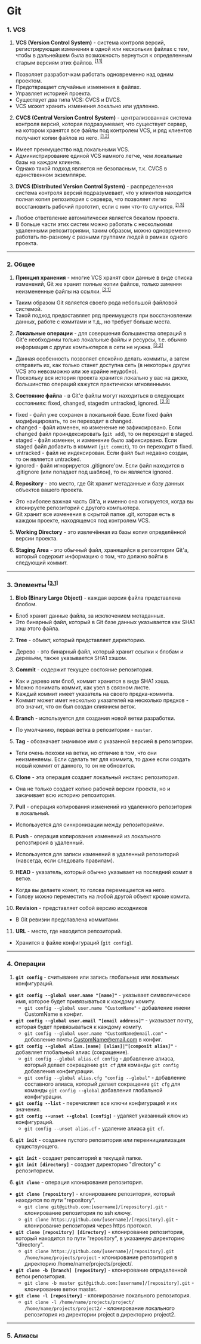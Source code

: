 # Git

### 1. VCS

1. **VCS (Version Control System)** - система контроля версий, регистрирующая изменения в одной или нескольких файлах с тем, чтобы в дальнейшем была возможность вернуться к определенным старым версиям этих файлов. <sup>[\[1.1\]][1.1]</sup>
  - Позволяет разработчкам работать одновременно над одним проектом.
  - Предотвращает случайные изменения в файлах.
  - Управляет историей проекта.
  - Существует два типа VCS: CVCS и DVCS.
  - VCS может хранить изменения локально или удаленно.

2. **CVCS (Central Version Control System)** - централизованная система контроля версий, которая подразумевает, что существует сервер, на котором хранятся все файлы под контролем VCS, и ряд клиентов получают копии файлов из него. <sup>[\[1.2\]][1.2]</sup>
  - Имеет преимущество над локальными VCS.
  - Администрирование единой VCS намного легче, чем локальные базы на каждом клиенте.
  - Однако такой подход является не безопасным, т.к. CVCS в единственном экземпляре.

3. **DVCS (Distributed Version Control System)** - распределенная система контроля версий подразумевает, что у клиентов находится полная копия репозитория с сервера, что позволяет легко восстановить рабочий прототип, если с ним что-то случится. <sup>[\[1.3\]][1.3]</sup>
  - Любое ответвление автоматически является бекапом проекта.
  - В больше части этих систем можно работать с несколькими удаленными репозиториями, таким образом, можно одновременно работать по-разному с разными группами людей в рамках одного проекта.

***

### 2. Общее

1. **Принцип хранения** - многие VCS хранят свои данные в виде списка изменений, Git же хранит полные копии файлов, только заменяя неизмененные файлы на ссылки. <sup>[\[2.1\]][2.1]</sup>
  - Таким образом Git является своего рода небольшой файловой системой.
  - Такой подход предоставляет ряд преимуществ при восстановлении данных, работе с комитами и т.д., но требует больше места.

2. **Локальные операции** - для совершения большинства операций в Git'е необходимы только локальные файлы и ресурсы, т.е. обычно информация с других компьютеров в сети не нужна. <sup>[\[2.2\]][2.2]</sup>
  - Данная особенность позволяет спокойно делать коммиты, а затем отправить их, как только станет доступна сеть (в некоторых других VCS это невозможно или же крайне неудобно).
  - Поскольку вся история проекта хранится локально у вас на диске, большинство операций кажутся практически мгновенными.

3. **Состояние файла** - в Git'е файлы могут находиться в следующих состояниях: fixed, changed, stagedm untracked, ignored. <sup>[\[2.3\]][2.3]</sup>
  - fixed - файл уже сохранен в локальной базе. Если fixed файл модифицировать, то он переходит в changed.
  - changed - файл изменен, но изменение не зафиксировано. Если changed файл проиндексировать (`git add`), то он переходит в staged.
  - staged - файл изменен, и изменение было зафиксирвано. Если staged файл добавить в коммит (`git commit`), то он переходит в fixed.
  - untracked - файл не индексирован. Если файл был недавно создан, то он является untracked.
  - ignored - файл игнорируется .gitignore'ом. Если файл находится в .gitignore (или попадает под шаблон), то он является ignored.
  
4. **Repository** - это место, где Git хранит метаданные и базу данных объектов вашего проекта.
  - Это наиболее важная часть Git'а, и именно она копируется, когда вы клонируете репозиторий с другого компьютера.
  - Git хранит все изменения в скрытой папке .git, которая есть в каждом проекте, находящемся под контролем VCS.

5. **Working Directory** - это извлечённая из базы копия определённой версии проекта.

6. **Staging Area** - это обычный файл, хранящийся в репозитории Git'а, который содержит информацию о том, что должно войти в следующий коммит.

***

### 3. Элементы <sup>[\[3.1\]][3.1]</sup>

1. **Blob (Binary Large Object)** - каждая версия файла представлена блобом.
  - Блоб хранит данные файла, за исключением метаданных.
  - Это бинарный файл, который в Git базе данных указывается как SHA1 хэш этого файла.

2. **Tree** - объект, который представляет директорию.
  - Дерево - это бинарный файл, который хранит ссылки к блобам и деревьям, также указывается SHA1 хэшом.

3. **Commit** - содержит текущее состояние репозитория.
  - Как и дерево или блоб, коммит хранится в виде SHA1 хэша.
  - Можно понимать коммит, как узел в связном листе.
  - Каждый коммит имеет указатель на своего предка-коммита.
  - Коммит может имет несколько указателей на несколько предков - это значит, что он был создан слиянием веток.

4. **Branch** - используется для создания новой ветки разработки.
  - По умолчанию, первая ветка в репозитории - `master`.

5. **Tag** - обозначает значимое имя с указанной версией в репозитории.
  - Теги очень похожи на ветки, но отличие в том, что они неизменяемы. Если сделать тег для коммита, то даже если создать новый коммит от данного, то он не обновится.

6. **Clone** - эта операция создает локальный инстанс репозитория.
  - Она не только создает копию рабочей версии проекта, но и закачивает всю историю репозитория.

7. **Pull** - операция копирования изменений из удаленного репозитория в локальный.
  - Используется для синхронизации между репозиториями.

8. **Push** - операция копирования изменений из локального репозтироия в удаленный.
  - Используется для записи изменений в удаленный репозиторий (навсегда, если следовать правилам).

9. **HEAD** - указатель, который обычно указывает на последний комит в ветке.
  - Когда вы делаете комит, то голова перемещается на него.
  - Голову можно переместить на любой другой объект кроме комита.

10. **Revision** - представляет собой версию исходников
   - В Git ревизии представлена коммитами.

11. **URL** - место, где находится репозиторий.
  - Хранится в файле конфигураций (`git config`).

***

### 4. Операции

1. **`git config`** - считывание или запись глобальных или локальных конфигураций.
  - **`git config --global user.name "[name]"`** - указывает символическое имя, которое будет привязываться к каждому комиту. 
    * `git config --global user.name "CustomName"` - добавление имени CustomName в конфиг.
  - **`git config --global user.email "[email address]"`** - указывает почту, которая будет привязываться к каждому комиту. 
    * `git config --global user.name "CustomName@email.com"` - добавление почты CustomName@email.com в конфиг.
  - **`git config --global alias.[name] [alias]|"[composit alias]"`** - добавляет глобальный алиас (сокращение). 
    * `git config --global alias.cf config` - добавление алиаса, который делает сокращение `git cf` для команды `git config` добавления конфигурации.
    * `git config --global alias.cfg "config --global"` - добавление составного алиаса, который делает сокращение `git cfg` для команды `git config --global` добавления глобальной конфигурации.
  - **`git config --list`** - перечисляет все ключи конфигураций и их значения.
  - **`git config --unset --global [config]`** - удаляет указанный ключ из конфигураций.
    * `git config --unset alias.cf` - удаление алиаса `git cf`.

6. **`git init`** - создание пустого репозитория или переинициализация существующего.
  - **`git init`** - создает репозиторий в текущей папке.
  - **`git init [directory]`** - создает директорию "directory" с репозиторием.

6. **`git clone`** - операция клонирования репозитория.
  - **`git clone [repository]`** - клонирование репозитория, который находится по пути "repository".
    * `git clone git@github.com:[username]/[repository].git` - клонирование репозитория по ssh ключу.
    * `git clone https://github.com/[username]/[repository].git` - клонирование репозитория через https протокол.
  - **`git clone [repository] [directory]`** - клонирование репозитория, который находится по пути "repository", в указанную директорию "directory".
    * `git clone https://github.com/[username]/[repository].git /home/name/projects/project` - клонирование репозитория в директорию /home/name/projects/project/.
  - **`git clone -b [branch] [repository]`** - клонирование определенной ветки репозитория.
    * `git clone -b master git@github.com:[username]/[repository].git` - клонирование ветки master.
  - **`git clone -l [repository]`** - клонирование локального репозитория.
    * `git clone -l /home/name/projects/project/ /home/name/projects/project2/` - клонирование локального репозитория из директории project в директорию project2.

***

### 5. Алиасы

[1.1]: https://git-scm.com/book/ru/v1/%D0%92%D0%B2%D0%B5%D0%B4%D0%B5%D0%BD%D0%B8%D0%B5-%D0%9E-%D0%BA%D0%BE%D0%BD%D1%82%D1%80%D0%BE%D0%BB%D0%B5-%D0%B2%D0%B5%D1%80%D1%81%D0%B8%D0%B9
[1.2]: https://git-scm.com/book/ru/v1/%D0%92%D0%B2%D0%B5%D0%B4%D0%B5%D0%BD%D0%B8%D0%B5-%D0%9E-%D0%BA%D0%BE%D0%BD%D1%82%D1%80%D0%BE%D0%BB%D0%B5-%D0%B2%D0%B5%D1%80%D1%81%D0%B8%D0%B9#%D0%A6%D0%B5%D0%BD%D1%82%D1%80%D0%B0%D0%BB%D0%B8%D0%B7%D0%BE%D0%B2%D0%B0%D0%BD%D0%BD%D1%8B%D0%B5-%D1%81%D0%B8%D1%81%D1%82%D0%B5%D0%BC%D1%8B-%D0%BA%D0%BE%D0%BD%D1%82%D1%80%D0%BE%D0%BB%D1%8F-%D0%B2%D0%B5%D1%80%D1%81%D0%B8%D0%B9
[1.3]: https://git-scm.com/book/ru/v1/%D0%92%D0%B2%D0%B5%D0%B4%D0%B5%D0%BD%D0%B8%D0%B5-%D0%9E-%D0%BA%D0%BE%D0%BD%D1%82%D1%80%D0%BE%D0%BB%D0%B5-%D0%B2%D0%B5%D1%80%D1%81%D0%B8%D0%B9#%D0%A0%D0%B0%D1%81%D0%BF%D1%80%D0%B5%D0%B4%D0%B5%D0%BB%D1%91%D0%BD%D0%BD%D1%8B%D0%B5-%D1%81%D0%B8%D1%81%D1%82%D0%B5%D0%BC%D1%8B-%D0%BA%D0%BE%D0%BD%D1%82%D1%80%D0%BE%D0%BB%D1%8F-%D0%B2%D0%B5%D1%80%D1%81%D0%B8%D0%B9

[2.1]: https://git-scm.com/book/ru/v1/%D0%92%D0%B2%D0%B5%D0%B4%D0%B5%D0%BD%D0%B8%D0%B5-%D0%9E%D1%81%D0%BD%D0%BE%D0%B2%D1%8B-Git#%D0%A1%D0%BB%D0%B5%D0%BF%D0%BA%D0%B8-%D0%B2%D0%BC%D0%B5%D1%81%D1%82%D0%BE-%D0%BF%D0%B0%D1%82%D1%87%D0%B5%D0%B9
[2.2]: https://git-scm.com/book/ru/v1/%D0%92%D0%B2%D0%B5%D0%B4%D0%B5%D0%BD%D0%B8%D0%B5-%D0%9E%D1%81%D0%BD%D0%BE%D0%B2%D1%8B-Git#%D0%9F%D0%BE%D1%87%D1%82%D0%B8-%D0%B2%D1%81%D0%B5-%D0%BE%D0%BF%D0%B5%D1%80%D0%B0%D1%86%D0%B8%D0%B8-%E2%80%94-%D0%BB%D0%BE%D0%BA%D0%B0%D0%BB%D1%8C%D0%BD%D1%8B%D0%B5
[2.3]: https://git-scm.com/book/ru/v1/%D0%92%D0%B2%D0%B5%D0%B4%D0%B5%D0%BD%D0%B8%D0%B5-%D0%9E%D1%81%D0%BD%D0%BE%D0%B2%D1%8B-Git#%D0%A2%D1%80%D0%B8-%D1%81%D0%BE%D1%81%D1%82%D0%BE%D1%8F%D0%BD%D0%B8%D1%8F

[3.1]: http://www.tutorialspoint.com/git/git_basic_concepts.htm
